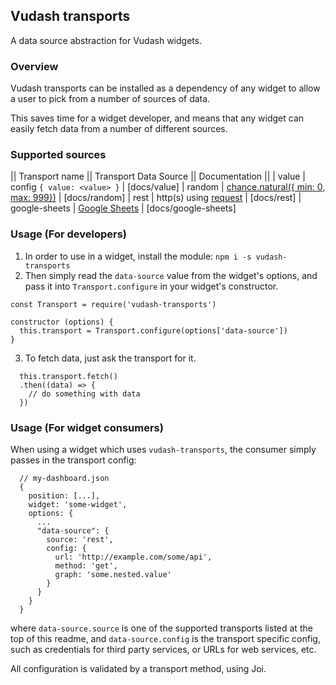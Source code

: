 ## Vudash transports

A data source abstraction for Vudash widgets.

### Overview

Vudash transports can be installed as a dependency of any widget to allow a user to pick from a number of sources of data.

This saves time for a widget developer, and means that any widget can easily fetch data from a number of different sources.

### Supported sources

|| Transport name || Transport Data Source || Documentation ||
|  value          | config ```{ value: <value> }``` | [docs/value]
|  random         | [chance.natural({ min: 0, max: 999})](http://chancejs.org) | [docs/random]
|  rest           | http(s) using [request](http://requestjs.org) | [docs/rest]
|  google-sheets  | [Google Sheets](http://drive.google.com) | [docs/google-sheets]

### Usage (For developers)

1. In order to use in a widget, install the module:
  ```npm i -s vudash-transports```
2. Then simply read the `data-source` value from the widget's options, and pass it into `Transport.configure` in your widget's constructor.
  ```
  const Transport = require('vudash-transports')

  constructor (options) {
    this.transport = Transport.configure(options['data-source'])
  }
  ```
3. To fetch data, just ask the transport for it.
  ```
    this.transport.fetch()
    .then((data) => {
      // do something with data
    })
  ```

### Usage (For widget consumers)

When using a widget which uses `vudash-transports`, the consumer simply passes in the transport config:

```
  // my-dashboard.json
  {
    position: [...],
    widget: 'some-widget',
    options: {
      ...
      "data-source": {
        source: 'rest',
        config: {
          url: 'http://example.com/some/api',
          method: 'get',
          graph: 'some.nested.value'
        }
      }
    }
  }
```

where `data-source.source` is one of the supported transports listed at the top of this readme, and `data-source.config` is
the transport specific config, such as credentials for third party services, or URLs for web services, etc.

All configuration is validated by a transport method, using Joi.
